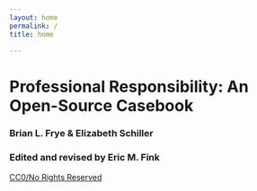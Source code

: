 ```yaml
---
layout: home
permalink: /
title: home

---
```


# Professional Responsibility: An Open-Source Casebook

### Brian L. Frye & Elizabeth Schiller

### Edited and revised by Eric M. Fink

[CC0/No Rights Reserved](https://creativecommons.org/publicdomain/zero/1.0)